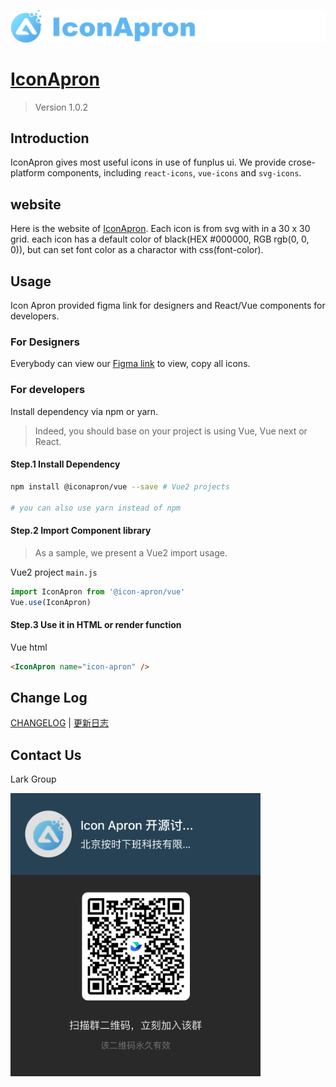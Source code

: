 ![IconApron](https://github.com/offontime/IconApron/raw/master/assets/images/github-logo.png)
# [IconApron](https://iconapron.offontime.com)

> Version 1.0.2

## Introduction
IconApron gives most useful icons in use of funplus ui. We provide crose-platform components, including `react-icons`, `vue-icons` and `svg-icons`. 

## website
Here is the website of [IconApron](https://icon.apron.design). Each icon is from svg with in a 30 x 30 grid. each icon has a default color of black(HEX #000000, RGB rgb(0, 0, 0)), but can set font color as a charactor with css(font-color).

## Usage
Icon Apron provided figma link for designers and React/Vue components for developers.

### For Designers
Everybody can view our [Figma link](https://www.figma.com/file/dWeZkVJM2ORioY2w1YTTvB/Icon-Apron?node-id=12%3A1603) to view, copy all icons.

### For developers
Install dependency via npm or yarn.

> Indeed, you should base on your project is using Vue, Vue next or React.

#### Step.1 Install Dependency
```bash
npm install @iconapron/vue --save # Vue2 projects

# you can also use yarn instead of npm
```

#### Step.2 Import Component library
> As a sample, we present a Vue2 import usage.

Vue2 project `main.js`
```javascript
import IconApron from '@icon-apron/vue'
Vue.use(IconApron)
```

#### Step.3 Use it in HTML or render function

Vue html
```html
<IconApron name="icon-apron" />
```

## Change Log

[CHANGELOG](https://github.com/offontime/IconApron/blob/master/CHANGELOG.md) | [更新日志](https://github.com/offontime/IconApron/blob/master/CHANGELOG.zh-cn.md)

## Contact Us
Lark Group

<img src="https://github.com/offontime/IconApron/raw/master/assets/images/lark-group-qr.png" width="400px" />

